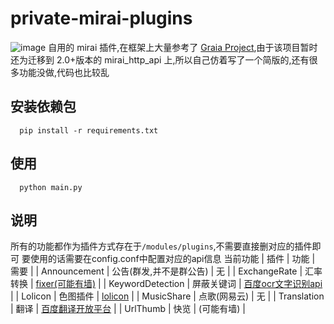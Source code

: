 # private-mirai-plugins

![image](https://img.shields.io/badge/python-3.7+-green.svg)
自用的 mirai 插件,在框架上大量参考了 [Graia Project](https://github.com/GraiaProject/Application),由于该项目暂时还为迁移到 2.0+版本的 mirai_http_api 上,所以自己仿着写了一个简版的,还有很多功能没做,代码也比较乱

## 安装依赖包

```
  pip install -r requirements.txt
```

## 使用

```
  python main.py
```

## 说明

所有的功能都作为插件方式存在于`/modules/plugins`,不需要直接删对应的插件即可
要使用的话需要在config.conf中配置对应的api信息
当前功能
| 插件 | 功能 | 需要 |
| Announcement | 公告(群发,并不是群公告) | 无 |
| ExchangeRate | 汇率转换 | [fixer(可能有墙)](https://fixer.io/) |
| KeywordDetection | 屏蔽关键词 | [百度ocr文字识别api](https://cloud.baidu.com/product/ocr_general) |
| Lolicon | 色图插件 | [lolicon](https://api.lolicon.app/#/setu) |
| MusicShare | 点歌(网易云) | 无 |
| Translation | 翻译 | [百度翻译开放平台](https://fanyi-api.baidu.com/) |
| UrlThumb | 快览 | (可能有墙) |

